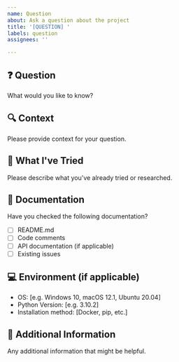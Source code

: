 ```yaml
---
name: Question
about: Ask a question about the project
title: '[QUESTION] '
labels: question
assignees: ''

---
```


## ❓ Question
What would you like to know?

## 🔍 Context
Please provide context for your question.

## 🔄 What I've Tried
Please describe what you've already tried or researched.

## 📖 Documentation
Have you checked the following documentation?
- [ ] README.md
- [ ] Code comments
- [ ] API documentation (if applicable)
- [ ] Existing issues

## 💻 Environment (if applicable)
- OS: [e.g. Windows 10, macOS 12.1, Ubuntu 20.04]
- Python Version: [e.g. 3.10.2]
- Installation method: [Docker, pip, etc.]

## 📝 Additional Information
Any additional information that might be helpful.